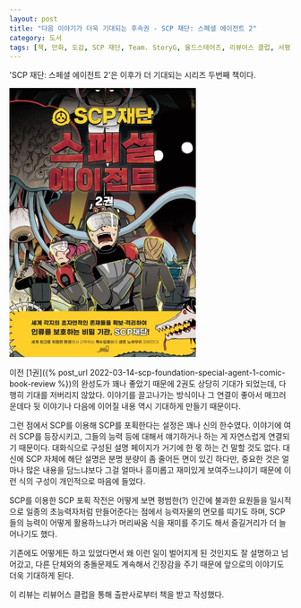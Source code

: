 ```yaml
---
layout: post
title: "다음 이야기가 더욱 기대되는 후속권 - SCP 재단: 스페셜 에이전트 2"
category: 도서
tags: [책, 만화, 도감, SCP 재단, Team. StoryG, 올드스테어즈, 리뷰어스 클럽, 서평]
---
```


'SCP 재단: 스페셜 에이전트 2'은
이후가 더 기대되는 시리즈 두번째 책이다.

![표지](/images/book/scp-foundation-special-agent-2-comic-book-h480.jpg)

이전 [1권]({% post_url 2022-03-14-scp-foundation-special-agent-1-comic-book-review %})의 완성도가 꽤나 좋았기 때문에
2권도 상당히 기대가 되었는데,
다행히 기대를 저버리지 않았다.
이야기를 끌고나가는 방식이나 그 연결이 좋아서 매끄러운데다
뒷 이야기나 다음에 이어질 내용 역시 기대하게 만들기 때문이다.

그런 점에서 SCP를 이용해 SCP를 포획한다는 설정은 꽤나 신의 한수였다.
이야기에 여러 SCP를 등장시키고,
그들의 능력 등에 대해서 얘기하거나 하는 게 자연스럽게 연결되기 때문이다.
대화식으로 구성된 설명 페이지가 거기에 한 몫 하는 건 말할 것도 없다.
대신에 SCP 자체에 해단 설명은 분명 분량이 좀 줄어든 면이 있긴 하다만,
중요한 것은 얼마나 많은 내용을 담느냐보다 그걸 얼마나 흥미롭고 재미있게 보여주느냐이기 때문에
이런 식의 구성이 개인적으로 마음에 들었다.

SCP를 이용한 SCP 포획 작전은
어떻게 보면 평범한(?) 인간에 불과한 요원들을
일시적으로 일종의 초능력자처럼 만들어준다는 점에서
능력자물의 면모를 띠기도 하며,
SCP 들의 능력이 어떻게 활용하느냐가
머리싸움 식을 재미를 주기도 해서
즐길거리가 더 늘어나기도 했다.

기존에도 어떻게든 하고 있었다면서 왜 이런 일이 벌어지게 된 것인지도 잘 설명하고 넘어갔고,
다른 단체와의 충돌문제도 계속해서 긴장감을 주기 때문에
앞으로의 이야기도 더욱 기대하게 된다.



<div class="im im-info">
이 리뷰는 리뷰어스 클럽을 통해 출판사로부터 책을 받고 작성했다.
</div>

